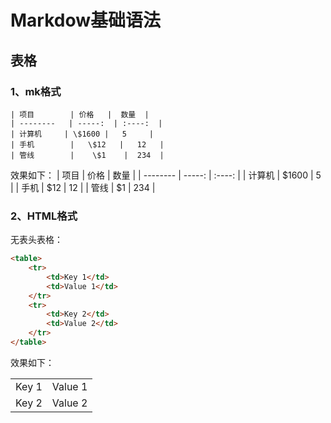 # Markdow基础语法

## 表格
### 1、mk格式
```shell
| 项目        | 价格   |  数量  |
| --------   | -----:  | :----:  |
| 计算机     | \$1600 |   5     |
| 手机        |   \$12   |   12   |
| 管线        |    \$1    |  234  |
```
效果如下：
| 项目        | 价格   |  数量  |
| --------   | -----:  | :----:  |
| 计算机     | \$1600 |   5     |
| 手机        |   \$12   |   12   |
| 管线        |    \$1    |  234  |

### 2、HTML格式
无表头表格：
```html
<table>
    <tr>
        <td>Key 1</td>
        <td>Value 1</td>
    </tr>
    <tr>
        <td>Key 2</td>
        <td>Value 2</td>
    </tr>
</table>
```

效果如下：
<table>
    <tr>
        <td>Key 1</td>
        <td>Value 1</td>
    </tr>
    <tr>
        <td>Key 2</td>
        <td>Value 2</td>
    </tr>
</table>